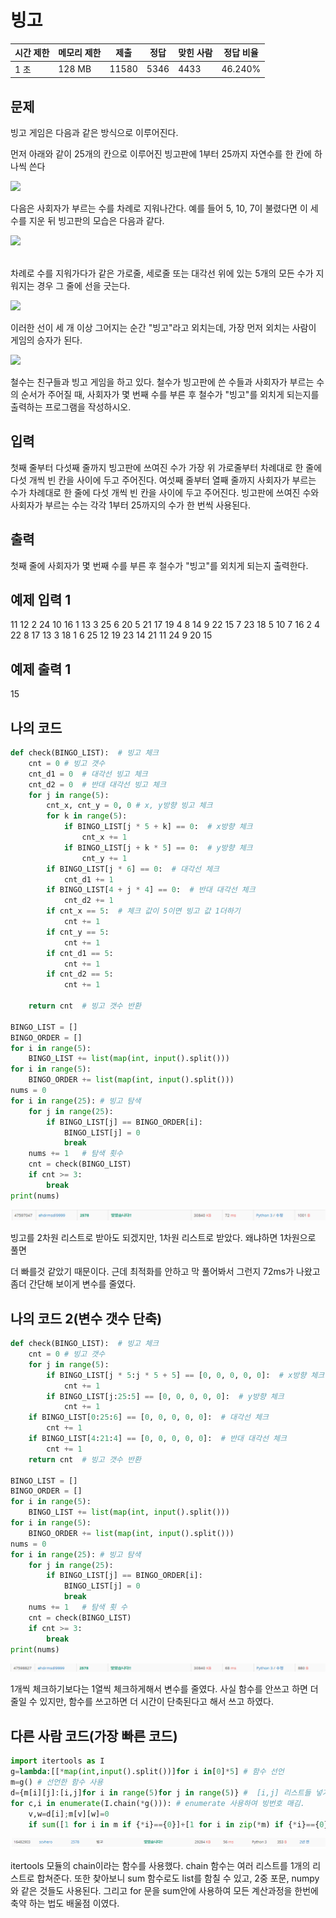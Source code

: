 # 빙고

| 시간 제한 | 메모리 제한 | 제출    | 정답   | 맞힌 사람 | 정답 비율   |
| ----- | ------ | ----- | ---- | ----- | ------- |
| 1 초   | 128 MB | 11580 | 5346 | 4433  | 46.240% |

## 문제

빙고 게임은 다음과 같은 방식으로 이루어진다.

먼저 아래와 같이 25개의 칸으로 이루어진 빙고판에 1부터 25까지 자연수를 한 칸에 하나씩 쓴다

![](https://upload.acmicpc.net/5e2e03f0-5561-43c3-9b65-a752837732ef/-/preview/)

다음은 사회자가 부르는 수를 차례로 지워나간다. 예를 들어 5, 10, 7이 불렸다면 이 세 수를 지운 뒤 빙고판의 모습은 다음과 같다.

![](https://upload.acmicpc.net/6fc024b4-5bf7-42de-b303-406db2e3ff5b/-/preview/)  
 

차례로 수를 지워가다가 같은 가로줄, 세로줄 또는 대각선 위에 있는 5개의 모든 수가 지워지는 경우 그 줄에 선을 긋는다.

![](https://upload.acmicpc.net/b5ffac7e-7db4-4d54-bf2b-63ac7d6807d8/-/preview/)

이러한 선이 세 개 이상 그어지는 순간 "빙고"라고 외치는데, 가장 먼저 외치는 사람이 게임의 승자가 된다.

![](https://upload.acmicpc.net/f86e3bcc-54da-420a-8f06-9600cb06eeaa/-/preview/)

철수는 친구들과 빙고 게임을 하고 있다. 철수가 빙고판에 쓴 수들과 사회자가 부르는 수의 순서가 주어질 때, 사회자가 몇 번째 수를 부른 후 철수가 "빙고"를 외치게 되는지를 출력하는 프로그램을 작성하시오.

## 입력

첫째 줄부터 다섯째 줄까지 빙고판에 쓰여진 수가 가장 위 가로줄부터 차례대로 한 줄에 다섯 개씩 빈 칸을 사이에 두고 주어진다. 여섯째 줄부터 열째 줄까지 사회자가 부르는 수가 차례대로 한 줄에 다섯 개씩 빈 칸을 사이에 두고 주어진다. 빙고판에 쓰여진 수와 사회자가 부르는 수는 각각 1부터 25까지의 수가 한 번씩 사용된다.

## 출력

첫째 줄에 사회자가 몇 번째 수를 부른 후 철수가 "빙고"를 외치게 되는지 출력한다.

## 예제 입력 1

11 12 2 24 10
16 1 13 3 25
6 20 5 21 17
19 4 8 14 9
22 15 7 23 18
5 10 7 16 2
4 22 8 17 13
3 18 1 6 25
12 19 23 14 21
11 24 9 20 15

## 예제 출력 1

15

## 나의 코드

```python
def check(BINGO_LIST):  # 빙고 체크
    cnt = 0 # 빙고 갯수
    cnt_d1 = 0  # 대각선 빙고 체크
    cnt_d2 = 0  # 반대 대각선 빙고 체크
    for j in range(5):
        cnt_x, cnt_y = 0, 0 # x, y방향 빙고 체크
        for k in range(5):
            if BINGO_LIST[j * 5 + k] == 0:  # x방향 체크
                cnt_x += 1
            if BINGO_LIST[j + k * 5] == 0:  # y방향 체크
                cnt_y += 1
        if BINGO_LIST[j * 6] == 0:  # 대각선 체크
            cnt_d1 += 1
        if BINGO_LIST[4 + j * 4] == 0:  # 반대 대각선 체크
            cnt_d2 += 1
        if cnt_x == 5:  # 체크 값이 5이면 빙고 값 1더하기
            cnt += 1
        if cnt_y == 5:
            cnt += 1
        if cnt_d1 == 5:
            cnt += 1
        if cnt_d2 == 5:
            cnt += 1

    return cnt  # 빙고 갯수 반환

BINGO_LIST = []
BINGO_ORDER = []
for i in range(5):
    BINGO_LIST += list(map(int, input().split()))
for i in range(5):
    BINGO_ORDER += list(map(int, input().split()))
nums = 0
for i in range(25): # 빙고 탐색
    for j in range(25):
        if BINGO_LIST[j] == BINGO_ORDER[i]:
            BINGO_LIST[j] = 0
            break
    nums += 1   # 탐색 횟수
    cnt = check(BINGO_LIST)
    if cnt >= 3:
        break
print(nums)
```

![](20220812_백준2578_빙고_assets/2022-08-12-13-12-53-image.png)

빙고를 2차원 리스트로 받아도 되겠지만, 1차원 리스트로 받았다. 왜냐하면 1차원으로 풀면

더 빠를것 같았기 때문이다. 근데 최적화를 안하고 막 풀어봐서 그런지 72ms가 나왔고 좀더 간단해 보이게 변수를 줄였다.

## 나의 코드 2(변수 갯수 단축)

```python
def check(BINGO_LIST):  # 빙고 체크
    cnt = 0 # 빙고 갯수
    for j in range(5):
        if BINGO_LIST[j * 5:j * 5 + 5] == [0, 0, 0, 0, 0]:  # x방향 체크
            cnt += 1
        if BINGO_LIST[j:25:5] == [0, 0, 0, 0, 0]:  # y방향 체크
            cnt += 1
    if BINGO_LIST[0:25:6] == [0, 0, 0, 0, 0]:  # 대각선 체크
        cnt += 1
    if BINGO_LIST[4:21:4] == [0, 0, 0, 0, 0]:  # 반대 대각선 체크
        cnt += 1
    return cnt  # 빙고 갯수 반환

BINGO_LIST = []
BINGO_ORDER = []
for i in range(5):
    BINGO_LIST += list(map(int, input().split()))
for i in range(5):
    BINGO_ORDER += list(map(int, input().split()))
nums = 0
for i in range(25): # 빙고 탐색
    for j in range(25):
        if BINGO_LIST[j] == BINGO_ORDER[i]:
            BINGO_LIST[j] = 0
            break
    nums += 1   # 탐색 횟 수
    cnt = check(BINGO_LIST)
    if cnt >= 3:
        break
print(nums)
```

![](20220812_백준2578_빙고_assets/2022-08-12-13-36-41-image.png)

1개씩 체크하기보다는 1열씩 체크하게해서 변수를 줄였다. 사실 함수를 안쓰고 하면 더 줄일 수 있지만, 함수를 쓰고하면 더 시간이 단축된다고 해서 쓰고 하였다.

## 다른 사람 코드(가장 빠른 코드)

```python
import itertools as I
g=lambda:[[*map(int,input().split())]for i in[0]*5] # 함수 선언 
m=g() # 선언한 함수 사용 
d={m[i][j]:[i,j]for i in range(5)for j in range(5)} #  [i,j] 리스트들 넣기. 
for c,i in enumerate(I.chain(*g())): # enumerate 사용하여 빙번호 매김.
    v,w=d[i];m[v][w]=0
    if sum([1 for i in m if {*i}=={0}]+[1 for i in zip(*m) if {*i}=={0}]+[{m[i][i]for i in range(5)}=={0},{m[i][4-i]for i in range(5)}=={0}])>=3:print(c+1);break
```

![](20220812_백준2578_빙고_assets/2022-08-12-14-37-50-image.png)

itertools 모듈의 chain이라는 함수를 사용했다. chain 함수는 여러 리스트를 1개의 리스트로 합쳐준다. 또한 찾아보니 sum 함수로도 list를 함칠 수 있고, 2중 포문, numpy 와 같은 것들도 사용된다.  그리고 for 문을 sum안에 사용하여 모든 계산과정을 한번에 축약 하는 법도 배울점 이였다.
